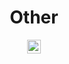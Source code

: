 <div align="center">

# Other

<a href="https://www.microsoft.com/pt-br/microsoft-365/microsoft-office"><img src="https://img.shields.io/badge/ubiquiti-%230559C9.svg?style=plastic&logo=ubiquiti&logoColor=white" height="22" alt="Ubiquiti"/></a>

</div>
